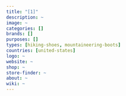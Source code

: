 ```yaml
---
title: "[1]"
description: ~
image: ~
categories: []
brands: []
purposes: []
types: [hiking-shoes, mountaineering-boots]
countries: [united-states]
logo: ~
website: ~
shop: ~
store-finder: ~
about: ~
wiki: ~
---
```

